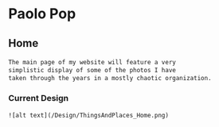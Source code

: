 # Paolo Pop

## Home
    The main page of my website will feature a very 
    simplistic display of some of the photos I have 
    taken through the years in a mostly chaotic organization.

### Current Design 
    ![alt text](/Design/ThingsAndPlaces_Home.png)